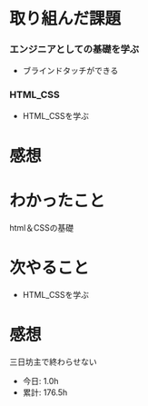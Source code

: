 # 取り組んだ課題
### エンジニアとしての基礎を学ぶ
* ブラインドタッチができる
### HTML_CSS
* HTML_CSSを学ぶ
# 感想
# わかったこと
html＆CSSの基礎
# 次やること
* HTML_CSSを学ぶ
# 感想
三日坊主で終わらせない
* 今日: 1.0h
* 累計: 176.5h
